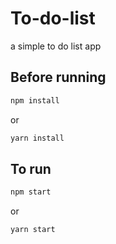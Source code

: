 # To-do-list
a simple to do list app

## Before running

```bash
npm install
```

or 

```bash
yarn install
```

## To run 

```bash
npm start
```

or 

```bash
yarn start
```